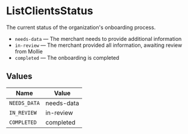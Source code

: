 # ListClientsStatus

The current status of the organization's onboarding process.

* `needs-data` — The merchant needs to provide additional information
* `in-review` — The merchant provided all information, awaiting review from Mollie
* `completed` — The onboarding is completed


## Values

| Name         | Value        |
| ------------ | ------------ |
| `NEEDS_DATA` | needs-data   |
| `IN_REVIEW`  | in-review    |
| `COMPLETED`  | completed    |